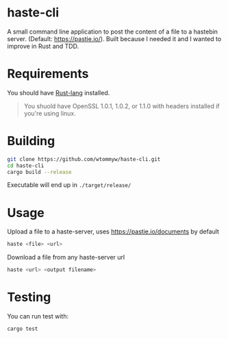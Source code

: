 # haste-cli

A small command line application to post the content of a file to a hastebin server. (Default: https://pastie.io/). Built because I needed it and I wanted to improve in Rust and TDD.

# Requirements
You should have [Rust-lang](https://www.rust-lang.org/tools/install) installed.

> You shuold have OpenSSL 1.0.1, 1.0.2, or 1.1.0 with headers installed if you're using linux.

# Building

```sh
git clone https://github.com/wtommyw/haste-cli.git
cd haste-cli
cargo build --release
```

Executable will end up in `./target/release/`

# Usage

Upload a file to a haste-server, uses https://pastie.io/documents by default

```sh
haste <file> <url>
```

Download a file from any haste-server url

```sh
haste <url> <output filename>
```

# Testing

You can run test with:

```sh
cargo test
```
